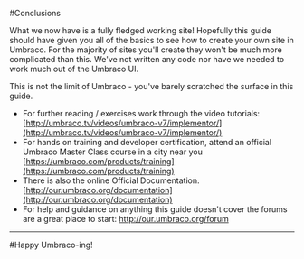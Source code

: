 #Conclusions

What we now have is a fully fledged working site! Hopefully this guide should have given you all of the basics to see how to create your own site in Umbraco. For the majority of sites you'll create they won't be much more complicated than this. We've not written any code nor have we needed to work much out of the Umbraco UI. 

This is not the limit of Umbraco - you've barely scratched the surface in this guide.

*    For further reading / exercises work through the video tutorials: [http://umbraco.tv/videos/umbraco-v7/implementor/](http://umbraco.tv/videos/umbraco-v7/implementor/)
*    For hands on training and developer certification, attend an official Umbraco Master Class course in a city near you [https://umbraco.com/products/training](https://umbraco.com/products/training)
*    There is also the online Official Documentation. [http://our.umbraco.org/documentation](http://our.umbraco.org/documentation) 
*    For help and guidance on anything this guide doesn't cover the forums are a great place to start: [http://our.umbraco.org/forum ](http://our.umbraco.org/forum )

---
#Happy Umbraco-ing!

